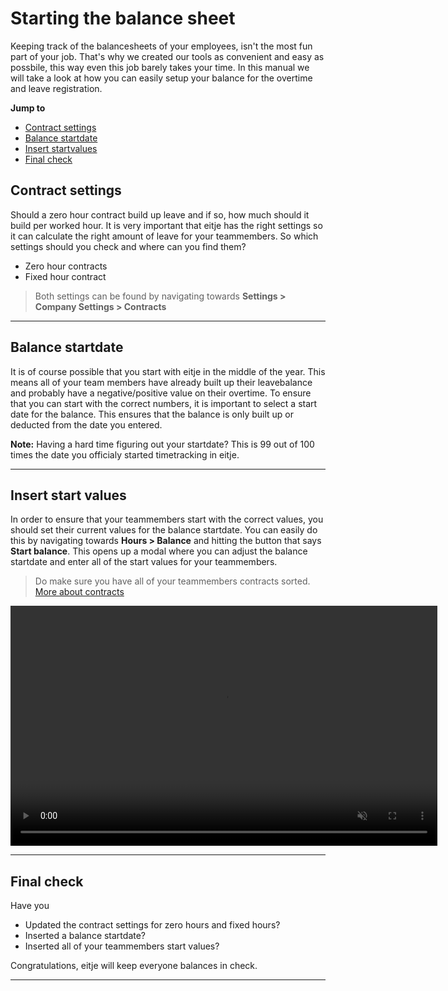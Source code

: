 # Starting the balance sheet
Keeping track of the balancesheets of your employees, isn't the most fun part of your job. That's why we created our tools as convenient and easy as possbile, this way even this job barely takes your time. In this manual we will take a look at how you can easily setup your balance for the overtime and leave registration. 

**Jump to**
* [Contract settings](/en/startSaldo?id=contract-settings)
* [Balance startdate](/en/startSaldo?id=balance-startdate)
* [Insert startvalues](/en/startSaldo?id=insert-startvalues)
* [Final check](/en/startSaldo?id=final-check)


## Contract settings
Should a zero hour contract build up leave and if so, how much should it build per worked hour. It is very important that eitje has the right settings so it can calculate the right amount of leave for your teammembers. So which settings should you check and where can you find them?
* Zero hour contracts 
* Fixed hour contract

> Both settings can be found by navigating towards **Settings > Company Settings > Contracts**


---

## Balance startdate
It is of course possible that you start with eitje in the middle of the year. This means all of your team members have already built up their leavebalance and probably have a negative/positive value on their overtime. To ensure that you can start with the correct numbers, it is important to select a start date for the balance. This ensures that the balance is only built up or deducted from the date you entered. 

**Note:** Having a hard time figuring out your startdate? This is 99 out of 100 times the date you officialy started timetracking in eitje. 

---

## Insert start values
In order to ensure that your teammembers start with the correct values, you should set their current values for the balance startdate. You can easily do this by navigating towards **Hours > Balance** and hitting the button that says **Start balance**. This opens up a modal where you can adjust the balance startdate and enter all of the start values for your teammembers.

> Do make sure you have all of your teammembers contracts sorted. [More about contracts](/en/contracten)

<video controls
       muted 
       src="/assets/startSaldoInvullen.mov"
       width="683"
       height="384">
</video>


---

## Final check
Have you
* Updated the contract settings for zero hours and fixed hours?
* Inserted a balance startdate?
* Inserted all of your teammembers start values?

Congratulations, eitje will keep everyone balances in check.   

---